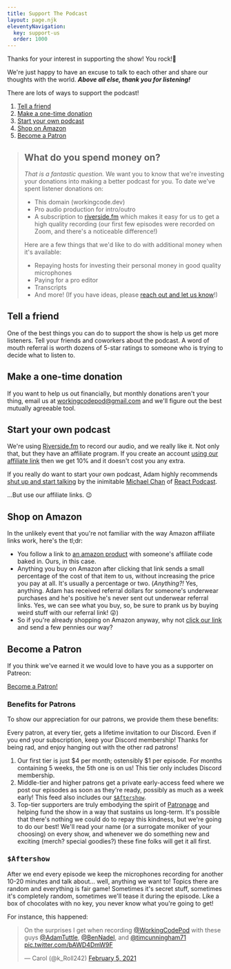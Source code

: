 ```yaml
---
title: Support The Podcast
layout: page.njk
eleventyNavigation:
  key: support-us
  order: 1000
---
```


Thanks for your interest in supporting the show! You rock!🤘

We're just happy to have an excuse to talk to each other and share our thoughts with the world. ***Above all else, thank you for listening!***

There are lots of ways to support the podcast!

1. [Tell a friend](#tell-a-friend)
2. [Make a one-time donation](#one-time-donation)
3. [Start your own podcast](#start-your-podcast)
4. [Shop on Amazon](#amazon)
5. [Become a Patron](#patreon)

> <h2 id="expenses">What do you spend money on?</h2>
>
> _That is a fantastic question._ We want you to know that we're investing your donations into making a better podcast for you. To date we've spent listener donations on:
>
> - This domain (workingcode.dev)
> - Pro audio production for intro/outro
> - A subscription to [riverside.fm](http://www.riverside.fm/?via=workingcodepod) which makes it easy for us to get a high quality recording (our first few episodes were recorded on Zoom, and there's a noticeable difference!)
>
> Here are a few things that we'd like to do with additional money when it's available:
>
> - Repaying hosts for investing their personal money in good quality microphones
> - Paying for a pro editor
> - Transcripts
> - And more! (If you have ideas, please [reach out and let us know](mailto:workingcodepod@gmail.com)!)

<h2 id="tell-a-friend">Tell a friend</h2>

One of the best things you can do to support the show is help us get more listeners. Tell your friends and coworkers about the podcast. A word of mouth referral is worth dozens of 5-star ratings to someone who is trying to decide what to listen to.

<h2 id="one-time-donation">Make a one-time donation</h2>

If you want to help us out financially, but monthly donations aren't your thing, email us at <a href="mailto:workingcodepod@gmail.com">workingcodepod@gmail.com</a> and we'll figure out the best mutually agreeable tool.

<h2 id="start-your-podcast">Start your own podcast</h2>

We're using [Riverside.fm](http://www.riverside.fm/?via=workingcodepod) to record our audio, and we really like it. Not only that, but they have an affiliate program. If you create an account [using our affiliate link](http://www.riverside.fm/?via=workingcodepod) then we get 10% and it doesn't cost you any extra.

If you really do want to start your own podcast, Adam highly recommends [shut up and start talking](http://shutupandstarttalking.com/) by the inimitable [Michael Chan](https://twitter.com/chantastic) of [React Podcast](https://reactpodcast.com/).

...But use our affiliate links. 😉

<h2 id="amazon">Shop on Amazon</h2>

In the unlikely event that you're not familiar with the way Amazon affiliate links work, here's the tl;dr:

- You follow a link to [an amazon product](https://amzn.to/3aRbMqU) with someone's affiliate code baked in. Ours, in this case.
- Anything you buy on Amazon after clicking that link sends a small percentage of the cost of that item to us, without increasing the price you pay at all. It's usually a percentage or two. (*Anything?!* Yes, anything. Adam has received referral dollars for someone's underwear purchases and he's positive he's never sent out underwear referral links. Yes, we can see what you buy, so, be sure to prank us by buying weird stuff with our referral link! 😜)
- So if you're already shopping on Amazon anyway, why not [click our link](https://amzn.to/3aRbMqU) and send a few pennies our way?

<h2 id="patreon">Become a Patron</h2>

If you think we've earned it we would love to have you as a supporter on Patreon:

<a href="https://www.patreon.com/bePatron?u=45624319" data-patreon-widget-type="become-patron-button">Become a Patron!</a>

### Benefits for Patrons

To show our appreciation for our patrons, we provide them these benefits:

Every patron, at every tier, gets a lifetime invitation to our Discord. Even if you end your subscription, keep your Discord membership! Thanks for being rad, and enjoy hanging out with the other rad patrons!

1. Our first tier is just $4 per month; ostensibly $1 per episode. For months containing 5 weeks, the 5th one is on us! This tier only includes Discord membership.
2. Middle-tier and higher patrons get a private early-access feed where we post our episodes as soon as they're ready, possibly as much as a week early! This feed also includes our [`$Aftershow`](#aftershow).
3. Top-tier supporters are truly embodying the spirit of [Patronage](https://en.wikipedia.org/wiki/Patronage) and helping fund the show in a way that sustains us long-term. It's possible that there's nothing we could do to repay this kindness, but we're going to do our best! We'll read your name (or a surrogate moniker of your choosing) on every show, and whenever we do something new and exciting (merch? special goodies?) these fine folks will get it all first.

<h3 id="aftershow"><pre>$Aftershow</pre></h3>

After we end every episode we keep the microphones recording for another 10-20 minutes and talk about... well, anything we want to! Topics there are random and everything is fair game! Sometimes it's secret stuff, sometimes it's completely random, sometimes we'll tease it during the episode. Like a box of chocolates with no key, you never know what you're going to get!

For instance, this happened:

<blockquote class="twitter-tweet"><p lang="en" dir="ltr">On the surprises I get when recording <a href="https://twitter.com/WorkingCodePod?ref_src=twsrc%5Etfw">@WorkingCodePod</a> with these guys <a href="https://twitter.com/AdamTuttle?ref_src=twsrc%5Etfw">@AdamTuttle</a>, <a href="https://twitter.com/BenNadel?ref_src=twsrc%5Etfw">@BenNadel</a>, and <a href="https://twitter.com/timcunningham71?ref_src=twsrc%5Etfw">@timcunningham71</a> <a href="https://t.co/bAWD4DmW9F">pic.twitter.com/bAWD4DmW9F</a></p>&mdash; Carol (@k_Roll242) <a href="https://twitter.com/k_Roll242/status/1357521290589073411?ref_src=twsrc%5Etfw">February 5, 2021</a></blockquote>
<script async src="https://platform.twitter.com/widgets.js" charset="utf-8"></script>
